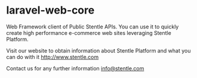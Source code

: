 # laravel-web-core
Web Framework client of Public Stentle APIs. You can use it to quickly create high performance e-commerce web sites leveraging Stentle Platform. 

Visit our website to obtain information about Stentle Platform and what you can do with it http://www.stentle.com

Contact us for any further information info@stentle.com
